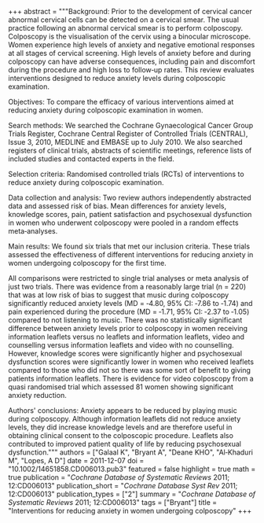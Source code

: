 +++
abstract = """Background: Prior to the development of cervical cancer abnormal cervical cells can be detected on a cervical smear. The usual practice following an abnormal cervical smear is to perform colposcopy. Colposcopy is the visualisation of the cervix using a binocular microscope. Women experience high levels of anxiety and negative emotional responses at all stages of cervical screening. High levels of anxiety before and during colposcopy can have adverse consequences, including pain and discomfort during the procedure and high loss to follow‐up rates. This review evaluates interventions designed to reduce anxiety levels during colposcopic examination.

Objectives: To compare the efficacy of various interventions aimed at reducing anxiety during colposcopic examination in women.

Search methods: We searched the Cochrane Gynaecological Cancer Group Trials Register, Cochrane Central Register of Controlled Trials (CENTRAL), Issue 3, 2010, MEDLINE and EMBASE up to July 2010. We also searched registers of clinical trials, abstracts of scientific meetings, reference lists of included studies and contacted experts in the field.

Selection criteria: Randomised controlled trials (RCTs) of interventions to reduce anxiety during colposcopic examination.

Data collection and analysis: Two review authors independently abstracted data and assessed risk of bias. Mean differences for anxiety levels, knowledge scores, pain, patient satisfaction and psychosexual dysfunction in women who underwent colposcopy were pooled in a random effects meta‐analyses.

Main results: We found six trials that met our inclusion criteria. These trials assessed the effectiveness of different interventions for reducing anxiety in women undergoing colposcopy for the first time.

All comparisons were restricted to single trial analyses or meta analysis of just two trials. There was evidence from a reasonably large trial (n = 220) that was at low risk of bias to suggest that music during colposcopy significantly reduced anxiety levels (MD = ‐4.80, 95% CI: ‐7.86 to ‐1.74) and pain experienced during the procedure (MD = ‐1.71, 95% CI: ‐2.37 to ‐1.05) compared to not listening to music. There was no statistically significant difference between anxiety levels prior to colposcopy in women receiving information leaflets versus no leaflets and information leaflets, video and counselling versus information leaflets and video with no counselling. However, knowledge scores were significantly higher and psychosexual dysfunction scores were significantly lower in women who received leaflets compared to those who did not so there was some sort of benefit to giving patients information leaflets. There is evidence for video colposcopy from a quasi randomised trial which assessed 81 women showing significant anxiety reduction.

Authors' conclusions: Anxiety appears to be reduced by playing music during colposcopy. Although information leaflets did not reduce anxiety levels, they did increase knowledge levels and are therefore useful in obtaining clinical consent to the colposcopic procedure. Leaflets also contributed to improved patient quality of life by reducing psychosexual dysfunction."""
authors = ["Galaal K", "Bryant A", "Deane KHO", "Al‐Khaduri M", "Lopes, A D"]
date = 2011-12-07
doi = "10.1002/14651858.CD006013.pub3"
featured = false
highlight = true
math = true
publication = "*Cochrane Database of Systematic Reviews* 2011; 12:CD006013"
publication_short = "*Cochrane Database Syst Rev* 2011; 12:CD006013"
publication_types = ["2"]
summary = "*Cochrane Database of Systematic Reviews* 2011; 12:CD006013"
tags = ["Bryant"]
title = "Interventions for reducing anxiety in women undergoing colposcopy"
+++
